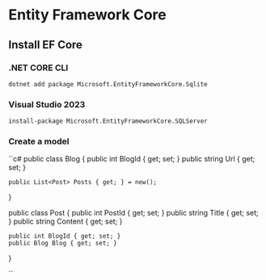 


# Entity Framework Core

## Install EF Core
### .NET CORE CLI
``
dotnet add package Microsoft.EntityFrameworkCore.Sqlite
``
### Visual Studio 2023
``
install-package Microsoft.EntityFrameworkCore.SQLServer
``

### Create a model

``c#
  public class Blog
{
    public int BlogId { get; set; }
    public string Url { get; set; }

    public List<Post> Posts { get; } = new();
}

public class Post
{
    public int PostId { get; set; }
    public string Title { get; set; }
    public string Content { get; set; }

    public int BlogId { get; set; }
    public Blog Blog { get; set; }
}

``

